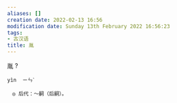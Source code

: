 ```yaml
---
aliases: []
creation date: 2022-02-13 16:56
modification date: Sunday 13th February 2022 16:56:23
tags:
- 古汉语
title: 胤
---
```


胤
?
```
yìn  ㄧㄣˋ

　◎ 后代：～嗣（后嗣）。
```